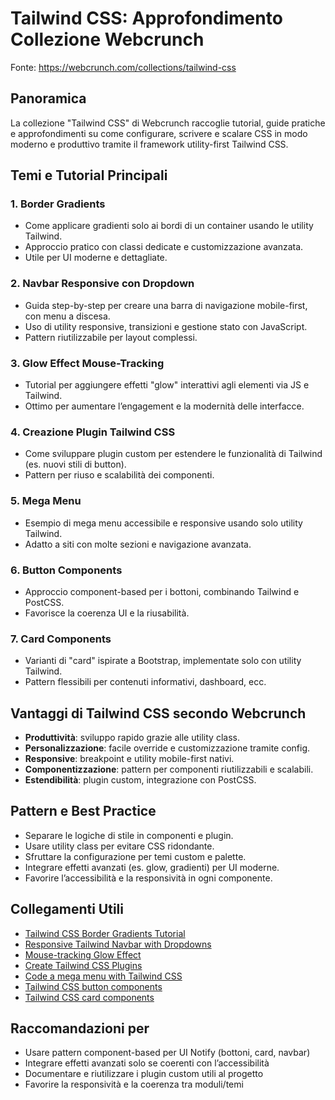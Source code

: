 # Tailwind CSS: Approfondimento Collezione Webcrunch

Fonte: https://webcrunch.com/collections/tailwind-css

## Panoramica
La collezione "Tailwind CSS" di Webcrunch raccoglie tutorial, guide pratiche e approfondimenti su come configurare, scrivere e scalare CSS in modo moderno e produttivo tramite il framework utility-first Tailwind CSS.

## Temi e Tutorial Principali

### 1. **Border Gradients**
- Come applicare gradienti solo ai bordi di un container usando le utility Tailwind.
- Approccio pratico con classi dedicate e customizzazione avanzata.
- Utile per UI moderne e dettagliate.

### 2. **Navbar Responsive con Dropdown**
- Guida step-by-step per creare una barra di navigazione mobile-first, con menu a discesa.
- Uso di utility responsive, transizioni e gestione stato con JavaScript.
- Pattern riutilizzabile per layout complessi.

### 3. **Glow Effect Mouse-Tracking**
- Tutorial per aggiungere effetti "glow" interattivi agli elementi via JS e Tailwind.
- Ottimo per aumentare l’engagement e la modernità delle interfacce.

### 4. **Creazione Plugin Tailwind CSS**
- Come sviluppare plugin custom per estendere le funzionalità di Tailwind (es. nuovi stili di button).
- Pattern per riuso e scalabilità dei componenti.

### 5. **Mega Menu**
- Esempio di mega menu accessibile e responsive usando solo utility Tailwind.
- Adatto a siti con molte sezioni e navigazione avanzata.

### 6. **Button Components**
- Approccio component-based per i bottoni, combinando Tailwind e PostCSS.
- Favorisce la coerenza UI e la riusabilità.

### 7. **Card Components**
- Varianti di "card" ispirate a Bootstrap, implementate solo con utility Tailwind.
- Pattern flessibili per contenuti informativi, dashboard, ecc.

## Vantaggi di Tailwind CSS secondo Webcrunch
- **Produttività**: sviluppo rapido grazie alle utility class.
- **Personalizzazione**: facile override e customizzazione tramite config.
- **Responsive**: breakpoint e utility mobile-first nativi.
- **Componentizzazione**: pattern per componenti riutilizzabili e scalabili.
- **Estendibilità**: plugin custom, integrazione con PostCSS.

## Pattern e Best Practice
- Separare le logiche di stile in componenti e plugin.
- Usare utility class per evitare CSS ridondante.
- Sfruttare la configurazione per temi custom e palette.
- Integrare effetti avanzati (es. glow, gradienti) per UI moderne.
- Favorire l’accessibilità e la responsività in ogni componente.

## Collegamenti Utili
- [Tailwind CSS Border Gradients Tutorial](https://webcrunch.com/posts/tailwind-css-border-gradients)
- [Responsive Tailwind Navbar with Dropdowns](https://webcrunch.com/posts/responsive-tailwind-navbar)
- [Mouse-tracking Glow Effect](https://webcrunch.com/posts/mouse-tracking-glow-effect-tailwind-css)
- [Create Tailwind CSS Plugins](https://webcrunch.com/posts/create-a-tailwind-css-plugin-from-scratch)
- [Code a mega menu with Tailwind CSS](https://webcrunch.com/posts/code-a-mega-menu-with-tailwind-css)
- [Tailwind CSS button components](https://webcrunch.com/posts/tailwind-css-button-components)
- [Tailwind CSS card components](https://webcrunch.com/posts/tailwind-css-card-components)

## Raccomandazioni per <nome progetto>
- Usare pattern component-based per UI Notify (bottoni, card, navbar)
- Integrare effetti avanzati solo se coerenti con l’accessibilità
- Documentare e riutilizzare i plugin custom utili al progetto
- Favorire la responsività e la coerenza tra moduli/temi
